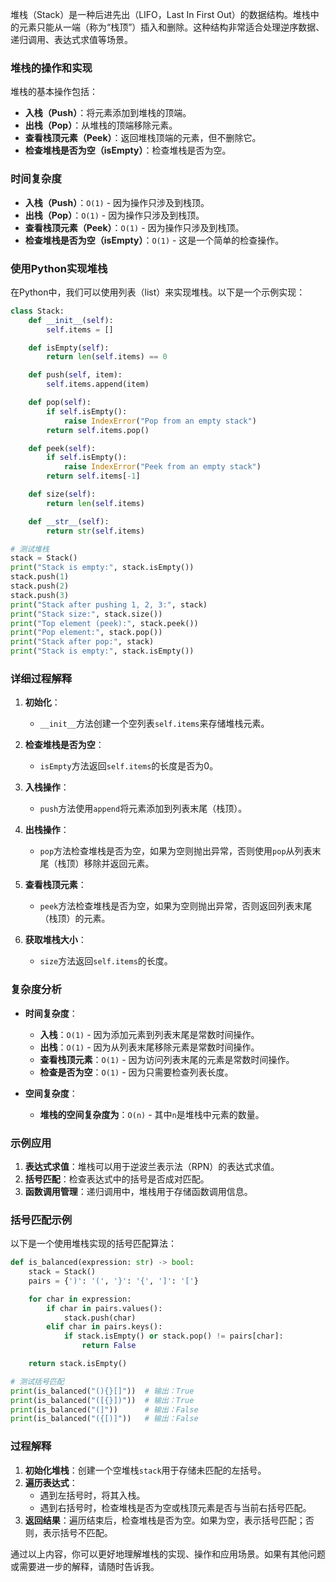 堆栈（Stack）是一种后进先出（LIFO，Last In First Out）的数据结构。堆栈中的元素只能从一端（称为“栈顶”）插入和删除。这种结构非常适合处理逆序数据、递归调用、表达式求值等场景。

### 堆栈的操作和实现

堆栈的基本操作包括：
- **入栈（Push）**：将元素添加到堆栈的顶端。
- **出栈（Pop）**：从堆栈的顶端移除元素。
- **查看栈顶元素（Peek）**：返回堆栈顶端的元素，但不删除它。
- **检查堆栈是否为空（isEmpty）**：检查堆栈是否为空。

### 时间复杂度
- **入栈（Push）**：`O(1)` - 因为操作只涉及到栈顶。
- **出栈（Pop）**：`O(1)` - 因为操作只涉及到栈顶。
- **查看栈顶元素（Peek）**：`O(1)` - 因为操作只涉及到栈顶。
- **检查堆栈是否为空（isEmpty）**：`O(1)` - 这是一个简单的检查操作。

### 使用Python实现堆栈
在Python中，我们可以使用列表（list）来实现堆栈。以下是一个示例实现：

```python
class Stack:
    def __init__(self):
        self.items = []

    def isEmpty(self):
        return len(self.items) == 0

    def push(self, item):
        self.items.append(item)

    def pop(self):
        if self.isEmpty():
            raise IndexError("Pop from an empty stack")
        return self.items.pop()

    def peek(self):
        if self.isEmpty():
            raise IndexError("Peek from an empty stack")
        return self.items[-1]

    def size(self):
        return len(self.items)

    def __str__(self):
        return str(self.items)

# 测试堆栈
stack = Stack()
print("Stack is empty:", stack.isEmpty())
stack.push(1)
stack.push(2)
stack.push(3)
print("Stack after pushing 1, 2, 3:", stack)
print("Stack size:", stack.size())
print("Top element (peek):", stack.peek())
print("Pop element:", stack.pop())
print("Stack after pop:", stack)
print("Stack is empty:", stack.isEmpty())
```

### 详细过程解释

1. **初始化**：
   - `__init__`方法创建一个空列表`self.items`来存储堆栈元素。

2. **检查堆栈是否为空**：
   - `isEmpty`方法返回`self.items`的长度是否为0。

3. **入栈操作**：
   - `push`方法使用`append`将元素添加到列表末尾（栈顶）。

4. **出栈操作**：
   - `pop`方法检查堆栈是否为空，如果为空则抛出异常，否则使用`pop`从列表末尾（栈顶）移除并返回元素。

5. **查看栈顶元素**：
   - `peek`方法检查堆栈是否为空，如果为空则抛出异常，否则返回列表末尾（栈顶）的元素。

6. **获取堆栈大小**：
   - `size`方法返回`self.items`的长度。

### 复杂度分析

- **时间复杂度**：
  - **入栈**：`O(1)` - 因为添加元素到列表末尾是常数时间操作。
  - **出栈**：`O(1)` - 因为从列表末尾移除元素是常数时间操作。
  - **查看栈顶元素**：`O(1)` - 因为访问列表末尾的元素是常数时间操作。
  - **检查是否为空**：`O(1)` - 因为只需要检查列表长度。

- **空间复杂度**：
  - **堆栈的空间复杂度为**：`O(n)` - 其中`n`是堆栈中元素的数量。

### 示例应用

1. **表达式求值**：堆栈可以用于逆波兰表示法（RPN）的表达式求值。
2. **括号匹配**：检查表达式中的括号是否成对匹配。
3. **函数调用管理**：递归调用中，堆栈用于存储函数调用信息。

### 括号匹配示例

以下是一个使用堆栈实现的括号匹配算法：

```python
def is_balanced(expression: str) -> bool:
    stack = Stack()
    pairs = {')': '(', '}': '{', ']': '['}

    for char in expression:
        if char in pairs.values():
            stack.push(char)
        elif char in pairs.keys():
            if stack.isEmpty() or stack.pop() != pairs[char]:
                return False

    return stack.isEmpty()

# 测试括号匹配
print(is_balanced("(){}[]"))  # 输出：True
print(is_balanced("([{}])"))  # 输出：True
print(is_balanced("(]"))      # 输出：False
print(is_balanced("({[)]"))   # 输出：False
```

### 过程解释

1. **初始化堆栈**：创建一个空堆栈`stack`用于存储未匹配的左括号。
2. **遍历表达式**：
   - 遇到左括号时，将其入栈。
   - 遇到右括号时，检查堆栈是否为空或栈顶元素是否与当前右括号匹配。
3. **返回结果**：遍历结束后，检查堆栈是否为空。如果为空，表示括号匹配；否则，表示括号不匹配。

通过以上内容，你可以更好地理解堆栈的实现、操作和应用场景。如果有其他问题或需要进一步的解释，请随时告诉我。
